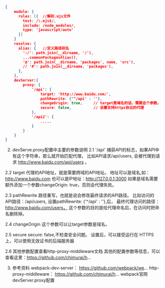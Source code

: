 ```json
{
    module: {
      rules: [{  //解析.mjs文件
        test: /\.mjs$/,
        include: /node_modules/,
        type: 'javascript/auto'
      }]
    }
    resolve: {
      alias: {   //定义路径别名
        '~/': path.join(__dirname, '/'),
        ...commonPackagesAlias(),
        '@': path.join(__dirname, 'packages', name, 'src'),
        // '#': path.join(__dirname, 'packages'),
      },
    },
	devServer:{
		proxy: {
      		'/api': {
        		target: 'http://www.baidu.com/',
        		pathRewrite: {'^/api' : ''},
        		changeOrigin: true,     // target是域名的话，需要这个参数，
        		secure: false,          // 设置支持https协议的代理
      		},
      		'/api2': {
          		.....
      		}
    	}
	}
}
```



2. devServe.proxy配置中主要的参数说明
2.1 '/api'
捕获API的标志，如果API中有这个字符串，那么就开始匹配代理，
比如API请求/api/users, 会被代理到请求 http://www.baidu.com/api/users 。

2.2 target
代理的API地址，就是需要跨域的API地址。
地址可以是域名,如：http://www.baidu.com
也可以是IP地址：http://127.0.0.1:3000
如果是域名需要额外添加一个参数changeOrigin: true，否则会代理失败。

2.3 pathRewrite
路径重写，也就是说会修改最终请求的API路径。
比如访问的API路径：/api/users,
设置pathRewrite: {'^/api' : ''},后，
最终代理访问的路径：http://www.baidu.com/users，
这个参数的目的是给代理命名后，在访问时把命名删除掉。

2.4 changeOrigin
这个参数可以让target参数是域名。

2.5 secure
secure: false,不检查安全问题。
设置后，可以接受运行在 HTTPS 上，可以使用无效证书的后端服务器

2.6 其他参数配置查看http-proxy-middleware文档
其他的配置参数等信息，可以查看这里：https://github.com/chimurai/h...

3. 参考资料
webpack-dev-server： https://github.com/webpack/we...
http-proxy-middleware： https://github.com/chimurai/h...
webpack官网 devServer.proxy配置